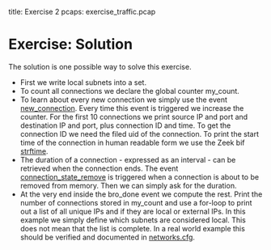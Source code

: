 title: Exercise 2
pcaps: exercise_traffic.pcap

Exercise: Solution
==========================

The solution is one possible way to solve this exercise.

* First we write local subnets into a set.
* To count all connections we declare the global counter my\_count.
* To learn about every new connection we simply use the event [new\_connection](https://docs.zeek.org/en/current/scripts/base/bif/event.bif.zeek.html#id-new_connection). 
  Every time this
  event is triggered we increase the counter. For the first 10 connections we print source IP and port and 
  destination IP and port, plus connection ID and time. To get the connection ID we need the filed uid of the connection.
  To print the start time of the connection in human readable form we use the Zeek bif [strftime](https://docs.zeek.org/en/current/scripts/base/bif/bro.bif.zeek.html?highlight=strftime#id-strftime).
* The duration of a connection - expressed as an interval - can be retrieved when the connection ends. 
  The event [connection\_state\_remove](https://docs.zeek.org/en/current/scripts/base/bif/event.bif.zeek.html?highlight=connection_state_remove#id-connection_state_remove)
  is triggered when a connection is about to be removed from memory. Then we can simply ask for the duration.
* At the very end inside the bro\_done event we compute the rest. Print the number of connections stored in my\_count
  and use a for-loop to print out a list of all unique IPs and if they are local or external IPs.
  In this example we simply define which subnets are considered local. This does not mean that the list is complete. In a real
  world example this should be verified and documented in [networks.cfg](https://docs.zeek.org/en/current/components/broctl/README.html).


